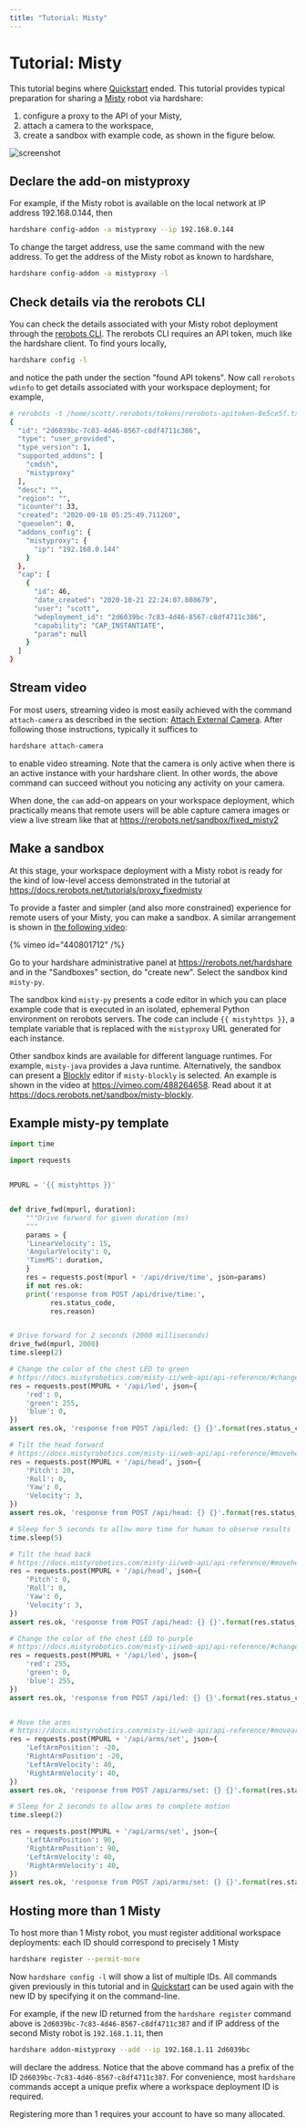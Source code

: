 ```yaml
---
title: "Tutorial: Misty"
---
```


# Tutorial: Misty

This tutorial begins where [Quickstart](/quickstart) ended. This tutorial provides
typical preparation for sharing a [Misty](https://www.mistyrobotics.com/) robot via hardshare:

1. configure a proxy to the API of your Misty,
2. attach a camera to the workspace,
3. create a sandbox with example code, as shown in the figure below.

![screenshot](figures/screenshot-misty2sandbox-20201124.png)


## Declare the add-on mistyproxy

For example, if the Misty robot is available on the local network at IP address
192.168.0.144, then

```bash
hardshare config-addon -a mistyproxy --ip 192.168.0.144
```

To change the target address, use the same command with the new address.
To get the address of the Misty robot as known to hardshare,

```bash
hardshare config-addon -a mistyproxy -l
```


## Check details via the rerobots CLI

You can check the details associated with your Misty robot deployment through
the [rerobots CLI](https://docs.rerobots.net/tools/cli).
The rerobots CLI requires an API token, much like the hardshare client. To find yours locally,

```bash
hardshare config -l
```

and notice the path under the section "found API tokens". Now call `rerobots wdinfo`
to get details associated with your workspace deployment; for example,

```bash
# rerobots -t /home/scott/.rerobots/tokens/rerobots-apitoken-8e5ce5f.txt wdinfo 2d6039bc-7c83-4d46-8567-c8df4711c386
{
  "id": "2d6039bc-7c83-4d46-8567-c8df4711c386",
  "type": "user_provided",
  "type_version": 1,
  "supported_addons": [
    "cmdsh",
    "mistyproxy"
  ],
  "desc": "",
  "region": "",
  "icounter": 33,
  "created": "2020-09-18 05:25:49.711260",
  "queuelen": 0,
  "addons_config": {
    "mistyproxy": {
      "ip": "192.168.0.144"
    }
  },
  "cap": [
    {
      "id": 46,
      "date_created": "2020-10-21 22:24:07.808679",
      "user": "scott",
      "wdeployment_id": "2d6039bc-7c83-4d46-8567-c8df4711c386",
      "capability": "CAP_INSTANTIATE",
      "param": null
    }
  ]
}
```


## Stream video

For most users, streaming video is most easily achieved with the command
`attach-camera` as described in the section: [Attach External Camera](/attach_camera). After
following those instructions, typically it suffices to

```bash
hardshare attach-camera
```

to enable video streaming. Note that the camera is only active when there is an
active instance with your hardshare client. In other words, the above command
can succeed without you noticing any activity on your camera.

When done, the `cam` add-on appears on your workspace deployment, which
practically means that remote users will be able capture camera images or view a
live stream like that at <https://rerobots.net/sandbox/fixed_misty2>


## Make a sandbox

At this stage, your workspace deployment with a Misty robot is ready for the
kind of low-level access demonstrated in the tutorial at <https://docs.rerobots.net/tutorials/proxy_fixedmisty>

To provide a faster and simpler (and also more constrained) experience for
remote users of your Misty, you can make a sandbox.
A similar arrangement is shown in [the following video](https://vimeo.com/440801712):

{% vimeo id="440801712" /%}

Go to your hardshare administrative panel at <https://rerobots.net/hardshare>
and in the "Sandboxes" section, do "create new".
Select the sandbox kind `misty-py`.

The sandbox kind `misty-py` presents a code editor in which you can place
example code that is executed in an isolated, ephemeral Python environment on
rerobots servers. The code can include `{{ mistyhttps }}`, a template variable
that is replaced with the `mistyproxy` URL generated for each instance.

Other sandbox kinds are available for different language runtimes. For example,
`misty-java` provides a Java runtime. Alternatively, the sandbox can present a
[Blockly](https://developers.google.com/blockly/) editor if `misty-blockly` is selected. An example is shown in the
video at <https://vimeo.com/488264658>.
Read about it at <https://docs.rerobots.net/sandbox/misty-blockly>.


## Example misty-py template

```python
import time

import requests


MPURL = '{{ mistyhttps }}'


def drive_fwd(mpurl, duration):
    """Drive forward for given duration (ms)
    """
    params = {
	'LinearVelocity': 15,
	'AngularVelocity': 0,
	'TimeMS': duration,
    }
    res = requests.post(mpurl + '/api/drive/time', json=params)
    if not res.ok:
	print('response from POST /api/drive/time:',
	      res.status_code,
	      res.reason)


# Drive forward for 2 seconds (2000 milliseconds)
drive_fwd(mpurl, 2000)
time.sleep(2)

# Change the color of the chest LED to green
# https://docs.mistyrobotics.com/misty-ii/web-api/api-reference/#changeled
res = requests.post(MPURL + '/api/led', json={
    'red': 0,
    'green': 255,
    'blue': 0,
})
assert res.ok, 'response from POST /api/led: {} {}'.format(res.status_code, res.reason)

# Tilt the head forward
# https://docs.mistyrobotics.com/misty-ii/web-api/api-reference/#movehead
res = requests.post(MPURL + '/api/head', json={
    'Pitch': 20,
    'Roll': 0,
    'Yaw': 0,
    'Velocity': 3,
})
assert res.ok, 'response from POST /api/head: {} {}'.format(res.status_code, res.reason)

# Sleep for 5 seconds to allow more time for human to observe results
time.sleep(5)

# Tilt the head back
# https://docs.mistyrobotics.com/misty-ii/web-api/api-reference/#movehead
res = requests.post(MPURL + '/api/head', json={
    'Pitch': 0,
    'Roll': 0,
    'Yaw': 0,
    'Velocity': 3,
})
assert res.ok, 'response from POST /api/head: {} {}'.format(res.status_code, res.reason)

# Change the color of the chest LED to purple
# https://docs.mistyrobotics.com/misty-ii/web-api/api-reference/#changeled
res = requests.post(MPURL + '/api/led', json={
    'red': 255,
    'green': 0,
    'blue': 255,
})
assert res.ok, 'response from POST /api/led: {} {}'.format(res.status_code, res.reason)


# Move the arms
# https://docs.mistyrobotics.com/misty-ii/web-api/api-reference/#movearms
res = requests.post(MPURL + '/api/arms/set', json={
    'LeftArmPosition': -20,
    'RightArmPosition': -20,
    'LeftArmVelocity': 40,
    'RightArmVelocity': 40,
})
assert res.ok, 'response from POST /api/arms/set: {} {}'.format(res.status_code, res.reason)

# Sleep for 2 seconds to allow arms to complete motion
time.sleep(2)

res = requests.post(MPURL + '/api/arms/set', json={
    'LeftArmPosition': 90,
    'RightArmPosition': 90,
    'LeftArmVelocity': 40,
    'RightArmVelocity': 40,
})
assert res.ok, 'response from POST /api/arms/set: {} {}'.format(res.status_code, res.reason)
```


## Hosting more than 1 Misty

To host more than 1 Misty robot, you must register additional workspace
deployments: each ID should correspond to precisely 1 Misty

```bash
hardshare register --permit-more
```

Now `hardshare config -l` will show a list of multiple IDs. All commands given
previously in this tutorial and in [Quickstart](/quickstart) can be used again with the
new ID by specifying it on the command-line.

For example, if the new ID returned from the `hardshare register` command
above is `2d6039bc-7c83-4d46-8567-c8df4711c387` and if IP address of the
second Misty robot is `192.168.1.11`, then

```bash
hardshare addon-mistyproxy --add --ip 192.168.1.11 2d6039bc
```

will declare the address. Notice that the above command has a prefix of the ID
`2d6039bc-7c83-4d46-8567-c8df4711c387`. For convenience, most `hardshare`
commands accept a unique prefix where a workspace deployment ID is required.

Registering more than 1 requires your account to have so many allocated.
